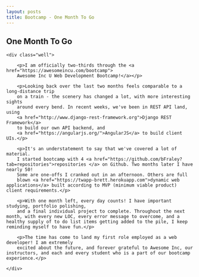 ```yaml
---
layout: posts
title: Bootcamp - One Month To Go
---
```


<article class="home-article">
<h1>One Month To Go</h1>

    <div class="well">

        <p>I am officially two-thirds through the <a href="https://awesomeincu.com/bootcamp">
        Awesome Inc U Web Development Bootcamp!</a></p>

        <p>Looking back over the last two months feels comparable to a long-distance trip
        on a train - the scenery has changed a lot, with more interesting sights
        around every bend. In recent weeks, we've been in REST API land, using 
        <a href="http://www.django-rest-framework.org">Django REST Framework</a> 
        to build our own API backend, and 
        <a href="https://angularjs.org/">AngularJS</a> to build client UIs.</p>

        <p>It's an understatement to say that we've covered a lot of material.
        I started bootcamp with 4 <a href="https://github.com/bFraley?tab=repositories">repositories </a> on Github. Two months later I have nearly 50!
        Some are one-offs I cranked out in an afternoon. Others are full
        blown <a href="https://twapp-brett.herokuapp.com">dynamic web applications</a> built according to MVP (minimum viable product) client requirements.</p>

        <p>With one month left, every day counts! I have important studying, portfolio polishing,
        and a final individual project to complete. Throughout the next month, with every new LOC, every error message to overcome, and a healthy supply of to do list items getting added to the pile, I keep reminding myself to have fun.</p>

        <p>The time has come to land my first role employed as a web developer! I am extremely
        excited about the future, and forever grateful to Awesome Inc, our instructors, and each and every student who is a part of our bootcamp experience.</p>
        
    </div>
</article>